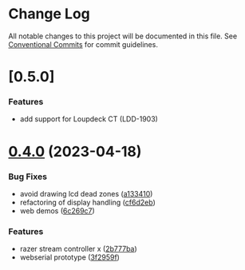 # Change Log

All notable changes to this project will be documented in this file.
See [Conventional Commits](https://conventionalcommits.org) for commit guidelines.

# [0.5.0]

### Features

* add support for Loupdeck CT (LDD-1903)

# [0.4.0](https://github.com/julusian/node-loupedeck/compare/v0.3.1...v0.4.0) (2023-04-18)


### Bug Fixes

* avoid drawing lcd dead zones ([a133410](https://github.com/julusian/node-loupedeck/commit/a13341005bf3273307abab4c81c6794186f20e8e))
* refactoring of display handling ([cf6d2eb](https://github.com/julusian/node-loupedeck/commit/cf6d2eb70c1fa7ec16dc86dd6a635d85178e5e33))
* web demos ([6c269c7](https://github.com/julusian/node-loupedeck/commit/6c269c754d1a7e58862e5678d2d78b95ad0d078f))


### Features

* razer stream controller x ([2b777ba](https://github.com/julusian/node-loupedeck/commit/2b777ba02cf618173ba3c0dc2c1d1f5b3158ab6f))
* webserial prototype ([3f2959f](https://github.com/julusian/node-loupedeck/commit/3f2959fd6c33575cf6b6dbb098366cce9c932597))
